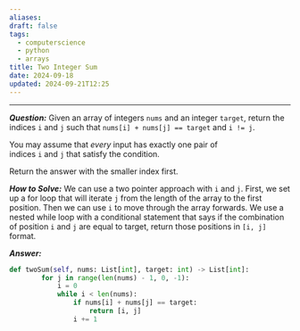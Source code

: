 ```yaml
---
aliases: 
draft: false
tags:
  - computerscience
  - python
  - arrays
title: Two Integer Sum
date: 2024-09-18
updated: 2024-09-21T12:25
---
```


-------------------------------------------------------------------------------
***Question:*** Given an array of integers `nums` and an integer `target`, return the indices `i` and `j` such that `nums[i] + nums[j] == target` and `i != j`.

You may assume that _every_ input has exactly one pair of indices `i` and `j` that satisfy the condition.

Return the answer with the smaller index first.

***How to Solve:*** We can use a two pointer approach with `i` and `j`. First, we set up a for loop that will iterate `j` from the length of the array to the first position. Then we can use `i` to move through the array forwards. We use a nested while loop with a conditional statement that says if the combination of position `i` and `j` are equal to target, return those positions in `[i, j]` format.

***Answer:***

```python
def twoSum(self, nums: List[int], target: int) -> List[int]:
        for j in range(len(nums) - 1, 0, -1):
            i = 0
            while i < len(nums):
                if nums[i] + nums[j] == target:
                    return [i, j]
                i += 1
```

